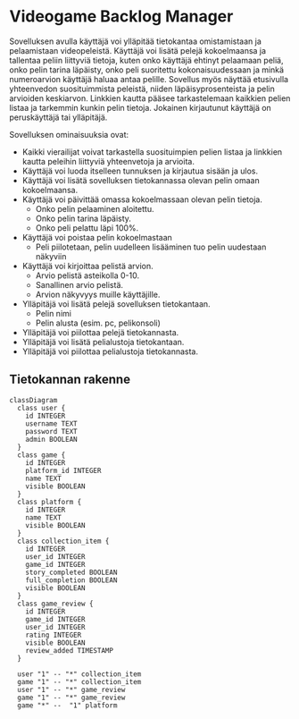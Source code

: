 # Videogame Backlog Manager
Sovelluksen avulla käyttäjä voi ylläpitää tietokantaa omistamistaan ja pelaamistaan videopeleistä. Käyttäjä voi lisätä pelejä kokoelmaansa ja tallentaa peliin liittyviä tietoja, kuten onko käyttäjä ehtinyt pelaamaan peliä, onko pelin tarina läpäisty, onko peli suoritettu kokonaisuudessaan ja minkä numeroarvion käyttäjä haluaa antaa pelille. Sovellus myös näyttää etusivulla yhteenvedon suosituimmista peleistä, niiden läpäisyprosenteista ja pelin arvioiden keskiarvon. Linkkien kautta pääsee tarkastelemaan kaikkien pelien listaa ja tarkemmin kunkin pelin tietoja. Jokainen kirjautunut käyttäjä on peruskäyttäjä tai ylläpitäjä.

Sovelluksen ominaisuuksia ovat:
- Kaikki vierailijat voivat tarkastella suosituimpien pelien listaa ja linkkien kautta peleihin liittyviä yhteenvetoja ja arvioita.
- Käyttäjä voi luoda itselleen tunnuksen ja kirjautua sisään ja ulos.
- Käyttäjä voi lisätä sovelluksen tietokannassa olevan pelin omaan kokoelmaansa.
- Käyttäjä voi päivittää omassa kokoelmassaan olevan pelin tietoja.
  - Onko pelin pelaaminen aloitettu.
  - Onko pelin tarina läpäisty.
  - Onko peli pelattu läpi 100%.
- Käyttäjä voi poistaa pelin kokoelmastaan
  - Peli piilotetaan, pelin uudelleen lisääminen tuo pelin uudestaan näkyviin
- Käyttäjä voi kirjoittaa pelistä arvion.
  - Arvio pelistä asteikolla 0-10.
  - Sanallinen arvio pelistä.
  - Arvion näkyvyys muille käyttäjille.
- Ylläpitäjä voi lisätä pelejä sovelluksen tietokantaan.
  - Pelin nimi
  - Pelin alusta (esim. pc, pelikonsoli)
- Ylläpitäjä voi piilottaa pelejä tietokannasta.
- Ylläpitäjä voi lisätä pelialustoja tietokantaan.
- Ylläpitäjä voi piilottaa pelialustoja tietokannasta.

## Tietokannan rakenne
```mermaid
classDiagram
  class user {
    id INTEGER
    username TEXT
    password TEXT
    admin BOOLEAN
  }
  class game {
    id INTEGER
    platform_id INTEGER
    name TEXT
    visible BOOLEAN
  }
  class platform {
    id INTEGER
    name TEXT
    visible BOOLEAN
  }
  class collection_item {
    id INTEGER
    user_id INTEGER
    game_id INTEGER
    story_completed BOOLEAN
    full_completion BOOLEAN
    visible BOOLEAN
  }
  class game_review {
    id INTEGER
    game_id INTEGER
    user_id INTEGER
    rating INTEGER
    visible BOOLEAN
    review_added TIMESTAMP
  }

  user "1" -- "*" collection_item
  game "1" -- "*" collection_item
  user "1" -- "*" game_review
  game "1" -- "*" game_review
  game "*" --  "1" platform
```